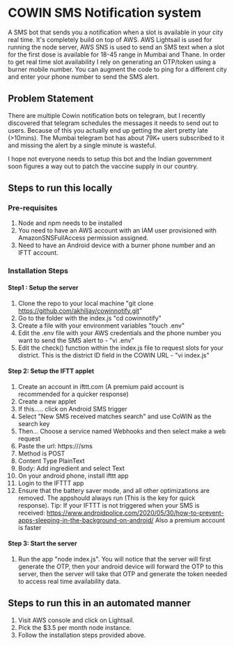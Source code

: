 # COWIN SMS Notification system
A SMS bot that sends you a notification when a slot is available in your city real time. It's completely build on top of AWS. AWS Lightsail is used for running the node server, AWS SNS is used to send an SMS text when a slot for the first dose is available for 18-45 range in Mumbai and Thane. In order to get real time slot availability I rely on generating an OTP/token using a burner mobile number. You can augment the code to ping for a different city and enter your phone number to send the SMS alert. 

## Problem Statement
There are multiple Cowin notification bots on telegram, but I recently discovered that telegram schedules the messages it needs to send out to users. Because of this you actually end up getting the alert pretty late (>10mins). The Mumbai telegram bot has about 79K+ users subscribed to it and missing the alert by a single minute is wasteful. 

I hope not everyone needs to setup this bot and the Indian government soon figures a way out to patch the vaccine supply in our country. 

## Steps to run this locally

### Pre-requisites
1. Node and npm needs to be installed 
2. You need to have an AWS account with an IAM user provisioned with AmazonSNSFullAccess permission assigned. 
3. Need to have an Android device with a burner phone number and an IFTT account. 

### Installation Steps

#### Step1 : Setup the server
1. Clone the repo to your local machine "git clone https://github.com/akhiljay/cowinnotify.git"
2. Go to the folder with the index.js "cd cowinnotify"
3. Create a file with your environment variables "touch .env"
4. Edit the .env file with your AWS credentials and the phone number you want to send the SMS alert to - "vi .env"
5. Edit the check() function within the index.js file to request slots for your district. This is the district ID field in the COWIN URL - "vi index.js"

#### Step 2: Setup the IFTT applet
1. Create an account in ifttt.com (A premium paid account is recommended for a quicker response)
2. Create a new applet
3. If this..... click on Android SMS trigger
4. Select "New SMS received matches search" and use CoWIN as the search key
5. Then... Choose a service named Webhooks and then select make a web request
6. Paste the url: https://<IP address of your server>/sms 
7. Method is POST
8. Content Type PlainText
9. Body: Add ingredient and select Text
10. On your android phone, install ifttt app
11. Login to the IFTTT app
12. Ensure that the battery saver mode, and all other optimizations are removed. The appshould always run (This is the key for quick response). Tip: If your IFTTT is not triggered when your SMS is received: https://www.androidpolice.com/2020/05/30/how-to-prevent-apps-sleeping-in-the-background-on-android/ Also a premium account is faster

#### Step 3: Start the server 
1. Run the app "node index.js". You will notice that the server will first generate the OTP, then your android device will forward the OTP to this server, then the server will take that OTP and generate the token needed to access real time availability data. 

## Steps to run this in an automated manner 
1. Visit AWS console and click on Lightsail.
2. Pick the $3.5 per month node instance. 
3. Follow the installation steps provided above. 



